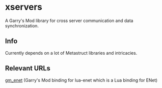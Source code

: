 # xservers

A Garry's Mod library for cross server communication and data synchronization.

## Info

Currently depends on a lot of Metastruct libraries and intricacies.

## Relevant URLs

[gm_enet](https://bitbucket.org/danielga/gm_enet) (Garry's Mod binding for lua-enet which is a Lua binding for ENet)